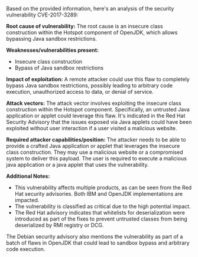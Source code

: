 Based on the provided information, here's an analysis of the security vulnerability CVE-2017-3289:

**Root cause of vulnerability:**
The root cause is an insecure class construction within the Hotspot component of OpenJDK, which allows bypassing Java sandbox restrictions.

**Weaknesses/vulnerabilities present:**
- Insecure class construction
- Bypass of Java sandbox restrictions

**Impact of exploitation:**
A remote attacker could use this flaw to completely bypass Java sandbox restrictions, possibly leading to arbitrary code execution, unauthorized access to data, or denial of service.

**Attack vectors:**
The attack vector involves exploiting the insecure class construction within the Hotspot component. Specifically, an untrusted Java application or applet could leverage this flaw. It's indicated in the Red Hat Security Advisory that the issues exposed via Java applets could have been exploited without user interaction if a user visited a malicious website.

**Required attacker capabilities/position:**
The attacker needs to be able to provide a crafted Java application or applet that leverages the insecure class construction. They may use a malicious website or a compromised system to deliver this payload. The user is required to execute a malicious java application or a java applet that uses the vulnerability.

**Additional Notes:**
- This vulnerability affects multiple products, as can be seen from the Red Hat security advisories. Both IBM and OpenJDK implementations are impacted.
-  The vulnerability is classified as critical due to the high potential impact.
- The Red Hat advisory indicates that whitelists for deserialization were introduced as part of the fixes to prevent untrusted classes from being deserialized by RMI registry or DCG.

The Debian security advisory also mentions the vulnerability as part of a batch of flaws in OpenJDK that could lead to sandbox bypass and arbitrary code execution.